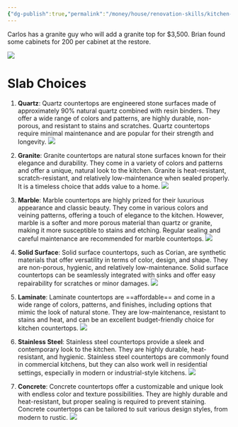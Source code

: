 ```yaml
---
{"dg-publish":true,"permalink":"/money/house/renovation-skills/kitchen-counters/","tags":["oakmore"],"created":"Jun 05, 2023, 2:16 PM"}
---
```



Carlos has a granite guy who will add a granite top for $3,500. Brian found some cabinets for 200 per cabinet at the restore. 

![](https://lh3.googleusercontent.com/pw/AJFCJaVyW0q_CS1u9dFCm6vNmazRjhFT_8gsFtp67dy4E4N1gYZyG_voEB4bs7x8VL9rVn3OJHf5HV5k1lBCaFY0Q1ns2vt0FGA7R7xgvn2kCMV1gy3xVEB1KhssTo2ZyeIYw4yC1tN_-mmbrLV2NSS19WC9Kg=w2644-h1983-s-no?authuser=0)

# Slab Choices

1. **Quartz**: Quartz countertops are engineered stone surfaces made of approximately 90% natural quartz combined with resin binders. They offer a wide range of colors and patterns, are highly durable, non-porous, and resistant to stains and scratches. Quartz countertops require minimal maintenance and are popular for their strength and longevity. ![](https://www.quartztopsandmore.com/wp-content/uploads/2019/11/Venatino-Marmi-1024x524.jpg)
    
2. **Granite**: Granite countertops are natural stone surfaces known for their elegance and durability. They come in a variety of colors and patterns and offer a unique, natural look to the kitchen. Granite is heat-resistant, scratch-resistant, and relatively low-maintenance when sealed properly. It is a timeless choice that adds value to a home. ![](https://www.thespruce.com/thmb/tmPydZI3rXEtKGWj1z0VcMm_CnI=/1500x0/filters:no_upscale():max_bytes(150000):strip_icc()/cost-of-granite-countertops-1822205_hero_10733-1b3c02a587b74886a31a2ef2f17270eb.jpg)
    
3. **Marble**: Marble countertops are highly prized for their luxurious appearance and classic beauty. They come in various colors and veining patterns, offering a touch of elegance to the kitchen. However, marble is a softer and more porous material than quartz or granite, making it more susceptible to stains and etching. Regular sealing and careful maintenance are recommended for marble countertops. ![](https://www.ikea.com/us/en/images/products/ekbacken-countertop-white-marble-effect-laminate__1049982_pe844569_s5.jpg)
    
4. **Solid Surface**: Solid surface countertops, such as Corian, are synthetic materials that offer versatility in terms of color, design, and shape. They are non-porous, hygienic, and relatively low-maintenance. Solid surface countertops can be seamlessly integrated with sinks and offer easy repairability for scratches or minor damages. ![](https://www.thespruce.com/thmb/1ndk9YdAZnpsafPVBAtZU3vHWjM=/1500x0/filters:no_upscale():max_bytes(150000):strip_icc()/best-solid-surface-counter-brands-1821254_hero_11074-f7ca9350d2124fb580ebb3bc6064785c.jpg)
    
5. **Laminate**: Laminate countertops are ==affordable== and come in a wide range of colors, patterns, and finishes, including options that mimic the look of natural stone. They are low-maintenance, resistant to stains and heat, and can be an excellent budget-friendly choice for kitchen countertops. ![](https://images.seattletimes.com/wp-content/uploads/2019/04/laminate_0521.jpg?d=780x520)
    
6. **Stainless Steel**: Stainless steel countertops provide a sleek and contemporary look to the kitchen. They are highly durable, heat-resistant, and hygienic. Stainless steel countertops are commonly found in commercial kitchens, but they can also work well in residential settings, especially in modern or industrial-style kitchens. ![](https://i.pinimg.com/736x/80/63/1d/80631d12f74acc0f9a10493226655111.jpg)
    
7. **Concrete**: Concrete countertops offer a customizable and unique look with endless color and texture possibilities. They are highly durable and heat-resistant, but proper sealing is required to prevent staining. Concrete countertops can be tailored to suit various design styles, from modern to rustic. ![](https://www.familyhandyman.com/wp-content/uploads/2019/02/custom-kitchen-portfolio-by-concrete-wave-design-concrete-countertops-boardformed-board-formed-19.jpg?resize=768,768)